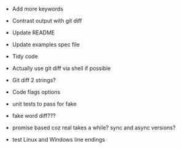 * Add more keywords

* Contrast output with git diff

* Update README

* Update examples spec file

* Tidy code

* Actually use git diff via shell if possible

* Git diff 2 strings?

* Code flags options

* unit tests to pass for fake

* fake word diff???

* promise based coz real takes a while? sync and async versions?

* test Linux and Windows line endings
